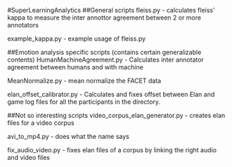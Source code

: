 #SuperLearningAnalytics
##General scripts
fleiss.py - calculates fleiss' kappa to measure the inter annottor agreement between 2 or more annotators 

example_kappa.py - example usage of fleiss.py

##Emotion analysis specific scripts (contains certain generalizable contents)
HumanMachineAgreement.py - Calculates inter annotator agreement between humans and with machine

MeanNormalize.py - mean normalize the FACET data

elan_offset_calibrator.py - Calculates and fixes offset between Elan and game log files for all the participants in the directory.

##Not so interesting scripts
video_corpus_elan_generator.py - creates elan files for a video corpus

avi_to_mp4.py - does what the name says

fix_audio_video.py - fixes elan files of a corpus by linking the right audio and video files
